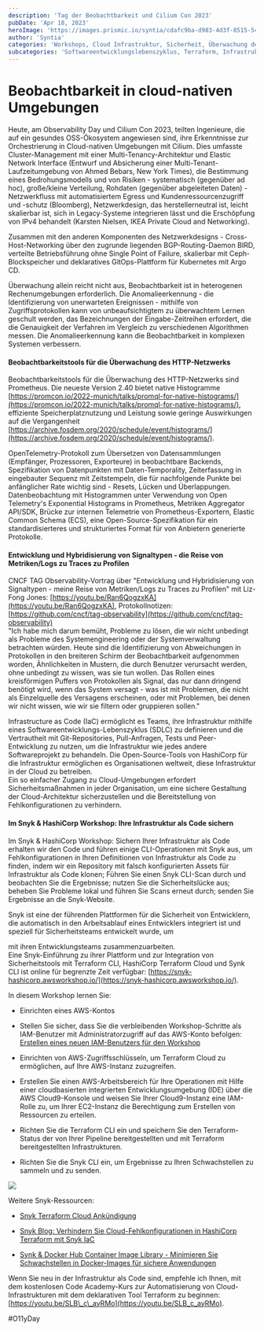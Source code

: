 ```yaml
---
description: 'Tag der Beobachtbarkeit und Cilium Con 2023'
pubDate: 'Apr 18, 2023'
heroImage: 'https://images.prismic.io/syntia/cdafc9ba-d983-4d3f-8515-541c229c5d98_aws-terraform-snyk-arch.png?auto=compress,format'
author: 'Syntia'
categories: 'Workshops, Cloud Infrastruktur, Sicherheit, Überwachung des HTTP Netzwerks'
subcategories: 'Softwareentwicklungslebenszyklus, Terraform, Infrastruktur als Code Überwachung, Überwachungsschirm'
---
```


# **Beobachtbarkeit in cloud-nativen Umgebungen**

Heute, am Observability Day und Cilium Con 2023, teilten Ingenieure, die auf ein gesundes OSS-Ökosystem angewiesen sind, ihre Erkenntnisse zur Orchestrierung in Cloud-nativen Umgebungen mit Cilium. Dies umfasste Cluster-Management mit einer Multi-Tenancy-Architektur und Elastic Network Interface (Entwurf und Absicherung einer Multi-Tenant-Laufzeitumgebung von Ahmed Bebars, New York Times), die Bestimmung eines Bedrohungsmodells und von Risiken - systematisch (gegenüber ad hoc), große/kleine Verteilung, Rohdaten (gegenüber abgeleiteten Daten) - Netzwerkfluss mit automatisiertem Egress und Kundenressourcenzugriff und -schutz (Bloomberg), Netzwerkdesign, das herstellerneutral ist, leicht skalierbar ist, sich in Legacy-Systeme integrieren lässt und die Erschöpfung von IPv4 behandelt (Karsten Nielsen, IKEA Private Cloud and Networking).

Zusammen mit den anderen Komponenten des Netzwerkdesigns - Cross-Host-Networking über den zugrunde liegenden BGP-Routing-Daemon BIRD, verteilte Betriebsführung ohne Single Point of Failure, skalierbar mit Ceph-Blockspeicher und deklaratives GitOps-Plattform für Kubernetes mit Argo CD.

Überwachung allein reicht nicht aus, Beobachtbarkeit ist in heterogenen Rechenumgebungen erforderlich. Die Anomalieerkennung - die Identifizierung von unerwarteten Ereignissen - mithilfe von Zugriffsprotokollen kann von unbeaufsichtigtem zu überwachtem Lernen geschult werden, das Bezeichnungen der Eingabe-Zeitreihen erfordert, die die Genauigkeit der Verfahren im Vergleich zu verschiedenen Algorithmen messen. Die Anomalieerkennung kann die Beobachtbarkeit in komplexen Systemen verbessern.

#### **Beobachtbarkeitstools für die Überwachung des HTTP-Netzwerks**

Beobachtbarkeitstools für die Überwachung des HTTP-Netzwerks sind Prometheus. Die neueste Version 2.40 bietet native Histogramme [https://promcon.io/2022-munich/talks/promql-for-native-histograms/](https://promcon.io/2022-munich/talks/promql-for-native-histograms/), effiziente Speicherplatznutzung und Leistung sowie geringe Auswirkungen auf die Vergangenheit [https://archive.fosdem.org/2020/schedule/event/histograms/](https://archive.fosdem.org/2020/schedule/event/histograms/).

OpenTelemetry-Protokoll zum Übersetzen von Datensammlungen (Empfänger, Prozessoren, Exporteure) in beobachtbare Backends, Spezifikation von Datenpunkten mit Daten-Temporality, Zeiterfassung in eingebauter Sequenz mit Zeitstempeln, die für nachfolgende Punkte bei anfänglicher Rate wichtig sind - Resets, Lücken und Überlappungen. Datenbeobachtung mit Histogrammen unter Verwendung von Open Telemetry's Exponential Histograms in Prometheus, Metriken Aggregator API/SDK, Brücke zur internen Telemetrie von Prometheus-Exportern, Elastic Common Schema (ECS), eine Open-Source-Spezifikation für ein standardisierteres und strukturiertes Format für von Anbietern generierte Protokolle.

#### **Entwicklung und Hybridisierung von Signaltypen - die Reise von Metriken/Logs zu Traces zu Profilen**

CNCF TAG Observability-Vortrag über "Entwicklung und Hybridisierung von Signaltypen - meine Reise von Metriken/Logs zu Traces zu Profilen" mit Liz-Fong Jones: [https://youtu.be/Ran6QogzxKA](https://youtu.be/Ran6QogzxKA), Protokollnotizen: [https://github.com/cncf/tag-observability](https://github.com/cncf/tag-observability)  
"Ich habe mich darum bemüht, Probleme zu lösen, die wir nicht unbedingt als Probleme des Systemengineering oder der Systemverwaltung betrachten würden. Heute sind die Identifizierung von Abweichungen in Protokollen in den breiteren Schirm der Beobachtbarkeit aufgenommen worden, Ähnlichkeiten in Mustern, die durch Benutzer verursacht werden, ohne unbedingt zu wissen, was sie tun wollen. Das Rollen eines kreisförmigen Puffers von Protokollen als Signal, das nur dann dringend benötigt wird, wenn das System versagt - was ist mit Problemen, die nicht als Einzelquelle des Versagens erscheinen, oder mit Problemen, bei denen wir nicht wissen, wie wir sie filtern oder gruppieren sollen."

Infrastructure as Code (IaC) ermöglicht es Teams, ihre Infrastruktur mithilfe eines Softwareentwicklungs-Lebenszyklus (SDLC) zu definieren und die Vertrautheit mit Git-Repositories, Pull-Anfragen, Tests und Peer-Entwicklung zu nutzen, um die Infrastruktur wie jedes andere Softwareprojekt zu behandeln. Die Open-Source-Tools von HashiCorp für die Infrastruktur ermöglichen es Organisationen weltweit, diese Infrastruktur in der Cloud zu betreiben.  
Ein so einfacher Zugang zu Cloud-Umgebungen erfordert Sicherheitsmaßnahmen in jeder Organisation, um eine sichere Gestaltung der Cloud-Architektur sicherzustellen und die Bereitstellung von Fehlkonfigurationen zu verhindern.

#### **Im Snyk & HashiCorp Workshop: Ihre Infrastruktur als Code sichern**

Im Snyk & HashiCorp Workshop: Sichern Ihrer Infrastruktur als Code erhalten wir den Code und führen einige CLI-Operationen mit Snyk aus, um Fehlkonfigurationen in Ihren Definitionen von Infrastruktur als Code zu finden, indem wir ein Repository mit falsch konfigurierten Assets für Infrastruktur als Code klonen; Führen Sie einen Snyk CLI-Scan durch und beobachten Sie die Ergebnisse; nutzen Sie die Sicherheitslücke aus; beheben Sie Probleme lokal und führen Sie Scans erneut durch; senden Sie Ergebnisse an die Snyk-Website.

Snyk ist eine der führenden Plattformen für die Sicherheit von Entwicklern, die automatisch in den Arbeitsablauf eines Entwicklers integriert ist und speziell für Sicherheitsteams entwickelt wurde, um

mit ihren Entwicklungsteams zusammenzuarbeiten.  
Eine Snyk-Einführung zu ihrer Plattform und zur Integration von Sicherheitstools mit Terraform CLI, HashiCorp Terraform Cloud und Synk CLI ist online für begrenzte Zeit verfügbar: [https://snyk-hashicorp.awsworkshop.io/](https://snyk-hashicorp.awsworkshop.io/).

In diesem Workshop lernen Sie:

*   Einrichten eines AWS-Kontos
    
*   Stellen Sie sicher, dass Sie die verbleibenden Workshop-Schritte als IAM-Benutzer mit Administratorzugriff auf das AWS-Konto befolgen: [Erstellen eines neuen IAM-Benutzers für den Workshop](https://console.aws.amazon.com/iam/home?#/users$new)
    
*   Einrichten von AWS-Zugriffsschlüsseln, um Terraform Cloud zu ermöglichen, auf Ihre AWS-Instanz zuzugreifen.
    
*   Erstellen Sie einen AWS-Arbeitsbereich für Ihre Operationen mit Hilfe einer cloudbasierten integrierten Entwicklungsumgebung (IDE) über die AWS Cloud9-Konsole und weisen Sie Ihrer Cloud9-Instanz eine IAM-Rolle zu, um Ihrer EC2-Instanz die Berechtigung zum Erstellen von Ressourcen zu erteilen.
    
*   Richten Sie die Terraform CLI ein und speichern Sie den Terraform-Status der von Ihrer Pipeline bereitgestellten und mit Terraform bereitgestellten Infrastrukturen.
    
*   Richten Sie die Snyk CLI ein, um Ergebnisse zu Ihren Schwachstellen zu sammeln und zu senden.
    

![](https://images.prismic.io/syntia/cdafc9ba-d983-4d3f-8515-541c229c5d98_aws-terraform-snyk-arch.png?auto=compress,format)

Weitere Snyk-Ressourcen:

*   [Snyk Terraform Cloud Ankündigung](https://snyk.io/blog/snyk-iac-security-terraform-cloud/)
    
*   [Snyk Blog: Verhindern Sie Cloud-Fehlkonfigurationen in HashiCorp Terraform mit Snyk IaC](https://snyk.io/blog/prevent-cloud-misconfigurations-hashicorp-terraform-snyk-iac/)
    
*   [Synk & Docker Hub Container Image Library - Minimieren Sie Schwachstellen in Docker-Images für sichere Anwendungen](https://snyk.io/advisor/docker)
    

Wenn Sie neu in der Infrastruktur als Code sind, empfehle ich Ihnen, mit dem kostenlosen Code Academy-Kurs zur Automatisierung von Cloud-Infrastrukturen mit dem deklarativen Tool Terraform zu beginnen: [https://youtu.be/SLB\_c\_ayRMo](https://youtu.be/SLB_c_ayRMo).

#O11yDay